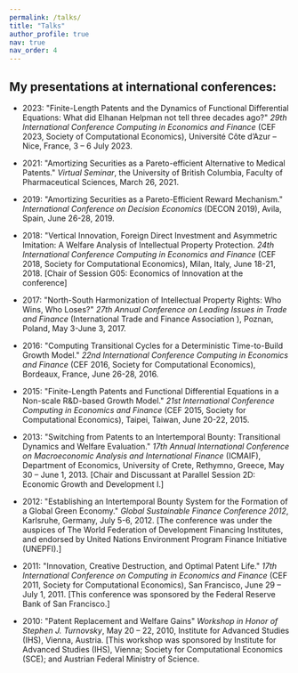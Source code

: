 ```yaml
---
permalink: /talks/
title: "Talks"
author_profile: true
nav: true
nav_order: 4
---
```


## My presentations at international conferences:

- 2023:	"Finite-Length Patents and the Dynamics of Functional Differential Equations: What did Elhanan Helpman not tell three decades ago?" *29th International Conference Computing in Economics and Finance* (CEF 2023, Society of  Computational Economics), Université Côte d’Azur – Nice, France, 3 – 6 July 2023.

- 2021: "Amortizing Securities as a Pareto-efficient Alternative to Medical Patents." *Virtual Seminar*, the University of British Columbia, Faculty of Pharmaceutical Sciences, March 26, 2021. 

- 2019: "Amortizing Securities as a Pareto-Efficient Reward Mechanism." *International Conference on Decision Economics* (DECON 2019), Avila, Spain, June 26-28, 2019.
  
- 2018: "Vertical Innovation, Foreign Direct Investment and Asymmetric Imitation: A Welfare Analysis of Intellectual Property Protection. *24th International Conference Computing in Economics and Finance* (CEF 2018, Society for Computational Economics), Milan, Italy, June 18-21, 2018. [Chair of Session G05: Economics of Innovation at the conference]

- 2017: "North-South Harmonization of Intellectual Property Rights: Who Wins, Who Loses?" *27th Annual Conference on Leading Issues in Trade and Finance* (International Trade and Finance Association ), Poznan, Poland, May 3-June 3, 2017. 

- 2016:	"Computing Transitional Cycles for a Deterministic Time-to-Build Growth Model." *22nd International Conference Computing in Economics and Finance* (CEF 2016, Society for Computational Economics), Bordeaux, France, June 26-28, 2016.
	
- 2015: "Finite-Length Patents and Functional Differential Equations in a Non-scale R&D-based Growth Model."
*21st International Conference Computing in Economics and Finance* (CEF 2015, Society for Computational Economics), Taipei, Taiwan, June 20-22, 2015.

- 2013:	"Switching from Patents to an Intertemporal Bounty: Transitional Dynamics and Welfare 			Evaluation." *17th Annual International Conference on Macroeconomic Analysis and International Finance* (ICMAIF), Department of Economics, University of Crete, Rethymno, Greece, May 30 – June 1, 2013. [Chair and Discussant at Parallel Session 2D: Economic Growth and Development I.]

- 2012:	"Establishing an Intertemporal Bounty System for the Formation of a Global Green Economy." *Global Sustainable Finance Conference 2012*, Karlsruhe, Germany, July 5-6, 2012. [The conference was under the auspices of The World Federation of Development Financing Institutes, and endorsed by United Nations Environment Program Finance Initiative (UNEPFI).]

- 2011:	"Innovation, Creative Destruction, and Optimal Patent Life." *17th International Conference on Computing in Economics and Finance* (CEF 2011, Society for Computational Economics), San Francisco, June 29 – July 1, 2011. [This conference was sponsored by the Federal Reserve Bank of San Francisco.]

- 2010:	"Patent Replacement and Welfare Gains" *Workshop in Honor of Stephen J. Turnovsky*, May 20 – 22, 2010, Institute for Advanced Studies (IHS), Vienna, Austria. [This workshop was sponsored by Institute for Advanced Studies (IHS), Vienna; Society for Computational Economics (SCE); and Austrian Federal Ministry of Science.
  
